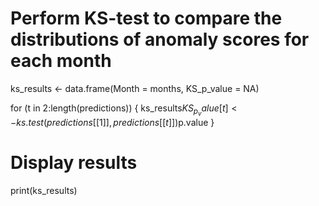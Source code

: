 # Perform KS-test to compare the distributions of anomaly scores for each month
ks_results <- data.frame(Month = months, KS_p_value = NA)

for (t in 2:length(predictions)) {
  ks_results$KS_p_value[t] <- ks.test(predictions[[1]], predictions[[t]])$p.value
}

# Display results
print(ks_results)
